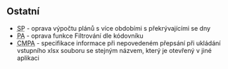 ﻿---
categories: [fenix]
layout: fenix
---

## Ostatní
<ul>
<li><abbr title="Strategický plán">SP</abbr> - oprava výpočtu plánů s více obdobími s překrývajícími se dny
<li><abbr title="Postanalýza">PA</abbr> - oprava funkce Filtrování dle kódovníku</li>
<li><abbr title="Crossmediální postanalýza">CMPA</abbr> - specifikace informace při nepovedeném přepsání při ukládání vstupního xlsx souboru se stejným názvem, který je otevřený v jiné aplikaci</li>
</ul>